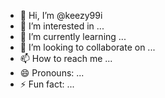 - 👋 Hi, I’m @keezy99i
- 👀 I’m interested in ...
- 🌱 I’m currently learning ...
- 💞️ I’m looking to collaborate on ...
- 📫 How to reach me ...
- 😄 Pronouns: ...
- ⚡ Fun fact: ...

<!---
keezy99i/keezy99i is a ✨ special ✨ repository because its `README.md` (this file) appears on your GitHub profile.
You can click the Preview link to take a look at your changes.
--->
